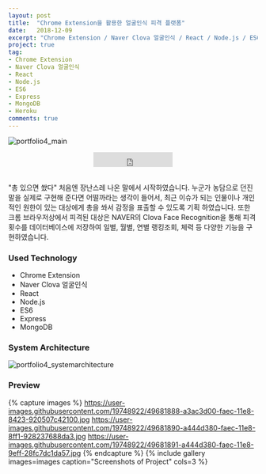 ```yaml
---
layout: post
title:  "Chrome Extension을 활용한 얼굴인식 피격 플랫폼"
date:   2018-12-09
excerpt: "Chrome Extension / Naver Clova 얼굴인식 / React / Node.js / ES6 / Express / MongoDB / Heroku"
project: true
tag:
- Chrome Extension
- Naver Clova 얼굴인식
- React
- Node.js
- ES6
- Express
- MongoDB
- Heroku
comments: true
---
```


![portfolio4_main](https://user-images.githubusercontent.com/19748922/49682558-8df14480-faf9-11e8-8f0f-830aea20b94e.jpg)
    
<center>
<!-- <iframe src="https://ghbtns.com/github-btn.html?user=hamyongjae&repo=Spring_project1_Oracle&type=star&count=true&size=large" frameborder="0" scrolling="0" width="160px" height="30px"></iframe> -->
<iframe src="https://ghbtns.com/github-btn.html?user=hamyongjae&repo=shot&type=watch&count=true&size=large&v=2" frameborder="0" scrolling="0" width="160px" height="30px"></iframe>
</center>

<br />

"총 있으면 쐈다" 처음엔 장난스레 나온 말에서 시작하였습니다. 누군가 농담으로 던진 말을 실제로 구현해 준다면 어떨까라는 생각이 들어서, 최근 이슈가 되는 인물이나 개인적인 원한이 있는 대상에게 총을 쏴서 감정을 표출할 수 있도록 기획 하였습니다. 또한 크롬 브라우저상에서 피격된 대상은 NAVER의 Clova Face Recognition을 통해 피격 횟수를 데이터베이스에 저장하여 일별, 월별, 연별 랭킹조회, 체력 등 다양한 기능을 구현하였습니다.   



### Used Technology
* Chrome Extension
* Naver Clova 얼굴인식
* React
* Node.js
* ES6
* Express
* MongoDB

### System Architecture

![portfolio4_systemarchitecture](https://user-images.githubusercontent.com/19748922/49681777-9ee68980-faea-11e8-84c9-4f135c2cde6e.png)


### Preview

{% capture images %}
	https://user-images.githubusercontent.com/19748922/49681888-a3ac3d00-faec-11e8-8423-920507c42100.jpg
	https://user-images.githubusercontent.com/19748922/49681890-a444d380-faec-11e8-8ff1-928237688da3.jpg
	https://user-images.githubusercontent.com/19748922/49681891-a444d380-faec-11e8-9eff-28fc7dc1da57.jpg
{% endcapture %}
{% include gallery images=images caption="Screenshots of Project" cols=3 %}


